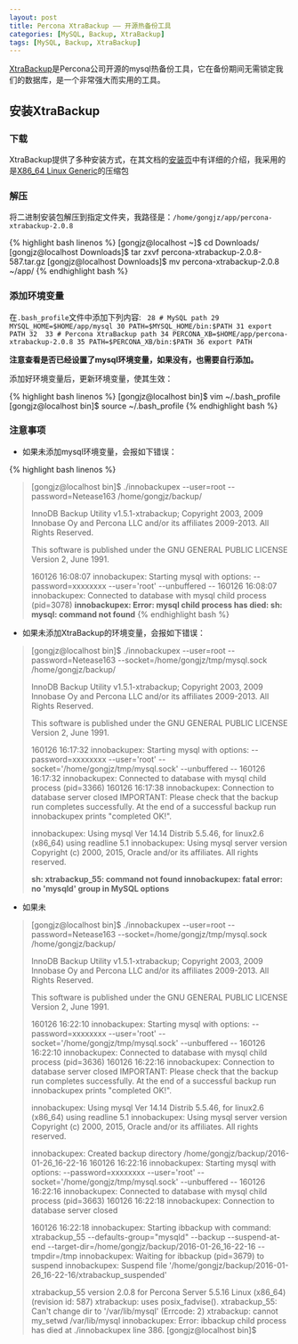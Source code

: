 ```yaml
---
layout: post
title: Percona XtraBackup —— 开源热备份工具
categories: [MySQL, Backup, XtraBackup]
tags: [MySQL, Backup, XtraBackup]
---
```


[XtraBackup][1]是Percona公司开源的mysql热备份工具，它在备份期间无需锁定我们的数据库，是一个非常强大而实用的工具。

## 安装XtraBackup
### 下载
XtraBackup提供了多种安装方式，在其文档的[安装页][2]中有详细的介绍，我采用的是[X86_64 Linux Generic][3]的压缩包
### 解压
将二进制安装包解压到指定文件夹，我路径是：`/home/gongjz/app/percona-xtrabackup-2.0.8`

{% highlight bash linenos %}
[gongjz@localhost ~]$ cd Downloads/
[gongjz@localhost Downloads]$ tar zxvf percona-xtrabackup-2.0.8-587.tar.gz 
[gongjz@localhost Downloads]$ mv percona-xtrabackup-2.0.8 ~/app/
{% endhighlight bash %}

### 添加环境变量
在`.bash_profile`文件中添加下列内容:
` 28 # MySQL path
 29 MYSQL_HOME=$HOME/app/mysql
 30 PATH=$MYSQL_HOME/bin:$PATH
 31 export PATH
 32 
 33 # Percona XtraBackup path
 34 PERCONA_XB=$HOME/app/percona-xtrabackup-2.0.8
 35 PATH=$PERCONA_XB/bin:$PATH
 36 export PATH`

**注意查看是否已经设置了mysql环境变量，如果没有，也需要自行添加。**

添加好环境变量后，更新环境变量，使其生效：

{% highlight bash linenos %}
[gongjz@localhost bin]$ vim ~/.bash_profile
[gongjz@localhost bin]$ source ~/.bash_profile
{% endhighlight bash %}

### 注意事项
* 如果未添加mysql环境变量，会报如下错误：

{% highlight bash linenos %}
>[gongjz@localhost bin]$ ./innobackupex --user=root --password=Netease163 /home/gongjz/backup/
>
>InnoDB Backup Utility v1.5.1-xtrabackup; Copyright 2003, 2009 Innobase Oy
and Percona LLC and/or its affiliates 2009-2013.  All Rights Reserved.
>
>This software is published under
the GNU GENERAL PUBLIC LICENSE Version 2, June 1991.
>
>160126 16:08:07  innobackupex: Starting mysql with options:  --password=xxxxxxxx --user='root' --unbuffered --
>160126 16:08:07  innobackupex: Connected to database with mysql child process (pid=3078)
**innobackupex: Error: mysql child process has died: sh: mysql: command not found**
{% endhighlight bash %}

* 如果未添加XtraBackup的环境变量，会报如下错误：
>[gongjz@localhost bin]$ ./innobackupex --user=root --password=Netease163 --socket=/home/gongjz/tmp/mysql.sock /home/gongjz/backup/
>
>InnoDB Backup Utility v1.5.1-xtrabackup; Copyright 2003, 2009 Innobase Oy
and Percona LLC and/or its affiliates 2009-2013.  All Rights Reserved.
>
>This software is published under
the GNU GENERAL PUBLIC LICENSE Version 2, June 1991.
>
>160126 16:17:32  innobackupex: Starting mysql with options:  --password=xxxxxxxx --user='root' --socket='/home/gongjz/tmp/mysql.sock' --unbuffered --
160126 16:17:32  innobackupex: Connected to database with mysql child process (pid=3366)
160126 16:17:38  innobackupex: Connection to database server closed
IMPORTANT: Please check that the backup run completes successfully.
           At the end of a successful backup run innobackupex
           prints "completed OK!".
>
>innobackupex: Using mysql  Ver 14.14 Distrib 5.5.46, for linux2.6 (x86_64) using readline 5.1
>innobackupex: Using mysql server version Copyright (c) 2000, 2015, Oracle and/or its affiliates. All rights reserved.
>
>**sh: xtrabackup_55: command not found
innobackupex: fatal error: no 'mysqld' group in MySQL options**

* 如果未
>[gongjz@localhost bin]$ ./innobackupex --user=root --password=Netease163 --socket=/home/gongjz/tmp/mysql.sock /home/gongjz/backup/
>
>InnoDB Backup Utility v1.5.1-xtrabackup; Copyright 2003, 2009 Innobase Oy
and Percona LLC and/or its affiliates 2009-2013.  All Rights Reserved.
>
>This software is published under
the GNU GENERAL PUBLIC LICENSE Version 2, June 1991.
>
>160126 16:22:10  innobackupex: Starting mysql with options:  --password=xxxxxxxx --user='root' --socket='/home/gongjz/tmp/mysql.sock' --unbuffered --
160126 16:22:10  innobackupex: Connected to database with mysql child process (pid=3636)
160126 16:22:16  innobackupex: Connection to database server closed
IMPORTANT: Please check that the backup run completes successfully.
           At the end of a successful backup run innobackupex
           prints "completed OK!".
>
>innobackupex: Using mysql  Ver 14.14 Distrib 5.5.46, for linux2.6 (x86_64) using readline 5.1
>innobackupex: Using mysql server version Copyright (c) 2000, 2015, Oracle and/or its affiliates. All rights reserved.
>
>innobackupex: Created backup directory /home/gongjz/backup/2016-01-26_16-22-16
160126 16:22:16  innobackupex: Starting mysql with options:  --password=xxxxxxxx --user='root' --socket='/home/gongjz/tmp/mysql.sock' --unbuffered --
160126 16:22:16  innobackupex: Connected to database with mysql child process (pid=3663)
160126 16:22:18  innobackupex: Connection to database server closed
>
>160126 16:22:18  innobackupex: Starting ibbackup with command: xtrabackup_55  --defaults-group="mysqld" --backup --suspend-at-end --target-dir=/home/gongjz/backup/2016-01-26_16-22-16 --tmpdir=/tmp
>innobackupex: Waiting for ibbackup (pid=3679) to suspend
innobackupex: Suspend file '/home/gongjz/backup/2016-01-26_16-22-16/xtrabackup_suspended'
>
>xtrabackup_55 version 2.0.8 for Percona Server 5.5.16 Linux (x86_64) (revision id: 587)
xtrabackup: uses posix_fadvise().
xtrabackup_55: Can't change dir to '/var/lib/mysql' (Errcode: 2)
xtrabackup: cannot my_setwd /var/lib/mysql
innobackupex: Error: ibbackup child process has died at ./innobackupex line 386.
[gongjz@localhost bin]$ 




[1]: https://www.percona.com/doc/percona-xtrabackup/2.2/index.html "Percona XtraBackup"
[2]: https://www.percona.com/doc/percona-xtrabackup/2.2/installation.html "XtraBackup安装文档"
[3]: https://www.percona.com/downloads/XtraBackup/Percona-XtraBackup-2.3.3/binary/tarball/percona-xtrabackup-2.3.3-Linux-x86_64.tar.gz "Linux Generic 64位二进制安装包"
